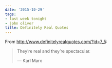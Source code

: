```yaml
---
date: '2015-10-29'
tags:
- last week tonight
- john oliver
title: Definitely Real Quotes
---
```


From http://www.definitelyrealquotes.com/?id=7_5:

>They’re real and they’re spectacular.
>
>— Karl Marx
